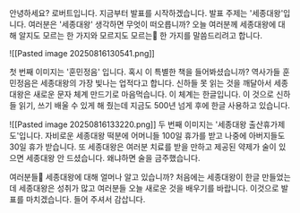 안녕하세요? 로버트입니다. 지금부터 발표를 시작하겠습니다. 발표 주제는 '세종대왕'입니다. 여러분은 '세종대왕' 생각하면 무엇이 떠오릅니까? 오늘 여러분께 세종대왕에 대해 알지도 모르는 한 가지와 모르지도 모르는 한 가지를 말씀드리려고 합니다.

![[Pasted image 20250816130541.png]]

첫 번째 이미지는 '훈민정음' 입니다. 혹시 이 특별한 책을 들어봐셨습니까? 역사가들 훈민정음은 세종대왕의 가장 빛나는 업적다고 합니다. 신하들 못 읽는 것을 깨달아서 세종대왕은 새로운 문자 체계 만드기로 마음먹습니다. 이 체계는 한글입니다. 이 것으로 신하들 읽기, 쓰기 배울 수 있게 해 줬는데 지금도 500년 넘게 후에 한글 사용하고 있습니다.

![[Pasted image 20250816133220.png]]
두 번째 이미지는 '세종대왕 출산휴가제도'입니다. 자비로운 세종대왕 떡분에 어머니들 100일 휴가를 받고 나중에 아버지들도 30일 휴가 받습니다. 또 세종대왕은 여러분 치료를 받을 만하고 제공된 약제가 술이 있으면 세종대왕 안 드셨습니다. 왜냐하면 술을 금주했습니다.

여러분들 세종대왕에 대해 얼머나 알고 있습니까? 처음에는 세종대왕이 한글 만들었는데 세종대왕은 성취가 많고 여러분들 오늘 새로운 것을 배우기를 바랍니다. 이것으로 발표를 마치겠습니다. 들어 주셔서 감삽니다.